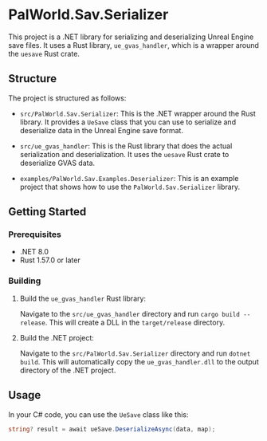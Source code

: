 # PalWorld.Sav.Serializer

This project is a .NET library for serializing and deserializing Unreal Engine save files. It uses a Rust library, `ue_gvas_handler`, which is a wrapper around the `uesave` Rust crate.

## Structure

The project is structured as follows:

- `src/PalWorld.Sav.Serializer`: This is the .NET wrapper around the Rust library. It provides a `UeSave` class that you can use to serialize and deserialize data in the Unreal Engine save format.

- `src/ue_gvas_handler`: This is the Rust library that does the actual serialization and deserialization. It uses the `uesave` Rust crate to deserialize GVAS data.

- `examples/PalWorld.Sav.Examples.Deserializer`: This is an example project that shows how to use the `PalWorld.Sav.Serializer` library.

## Getting Started

### Prerequisites

- .NET 8.0
- Rust 1.57.0 or later

### Building

1. Build the `ue_gvas_handler` Rust library:

   Navigate to the `src/ue_gvas_handler` directory and run `cargo build --release`. This will create a DLL in the `target/release` directory.

2. Build the .NET project:

   Navigate to the `src/PalWorld.Sav.Serializer` directory and run `dotnet build`. This will automatically copy the `ue_gvas_handler.dll` to the output directory of the .NET project.

## Usage

In your C# code, you can use the `UeSave` class like this:

```csharp
string? result = await ueSave.DeserializeAsync(data, map);
